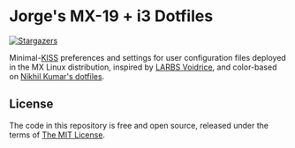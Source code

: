 # Jorge's MX-19 + i3 Dotfiles

[![Stargazers](https://img.shields.io/badge/be%20a-star-a155e7?style=popout-square)](https://github.com/jaflonu/dotfiles/stargazers "Stargazers")

Minimal-[KISS](https://en.wikipedia.org/wiki/KISS_principle) preferences and settings for user configuration files deployed in the MX Linux distribution, inspired by [LARBS Voidrice](https://github.com/LukeSmithxyz/voidrice), and color-based on [Nikhil Kumar's dotfiles](https://github.com/nikhil/Dot-files).


## License

The code in this repository is free and open source, released under the terms of [The MIT License](https://mit-license.org).
